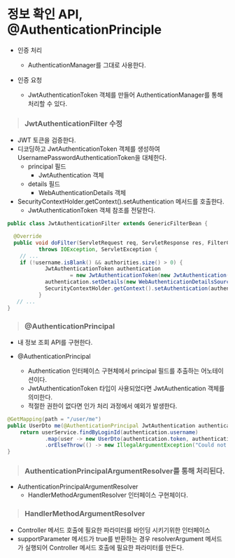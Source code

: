 # 정보 확인 API, @AuthenticationPrinciple

- 인증 처리
  - AuthenticationManager를 그대로 사용한다.


- 인증 요청
  - JwtAuthenticationToken 객체를 만들어 AuthenticationManager를 통해 처리할 수 있다.


> ### JwtAuthenticationFilter 수정

  - JWT 토큰을 검증한다.
  - 디코딩하고 JwtAuthenticationToken 객체를 생성하여 UsernamePasswordAuthenticationToken을 대체한다.
    - principal 필드
      - JwtAuthentication 객체
    - details 필드
      - WebAuthenticationDetails 객체
  - SecurityContextHolder.getContext().setAuthentication 메서드를 호출한다.
    - JwtAuthenticationToken 객체 참조를 전달한다.

```java
public class JwtAuthenticationFilter extends GenericFilterBean {

  @Override
  public void doFilter(ServletRequest req, ServletResponse res, FilterChain chain)
          throws IOException, ServletException {
    // ... 
    if (!username.isBlank() && authorities.size() > 0) {
            JwtAuthenticationToken authentication
                    = new JwtAuthenticationToken(new JwtAuthentication(token, username), null, authorities);
            authentication.setDetails(new WebAuthenticationDetailsSource().buildDetails(request));
            SecurityContextHolder.getContext().setAuthentication(authentication);
          }
   // ...
}
```

> ### @AuthenticationPrincipal

-  내 정보 조회 API를 구현한다.


- @AuthenticationPrincipal
  - Authentication 인터페이스 구현체에서 principal 필드를 추출하는 어노테이션이다.
  - JwtAuthenticationToken 타입이 사용되었다면 JwtAuthentication 객체를 의미한다.
  - 적절한 권한이 없다면 인가 처리 과정에서 예외가 발생한다.

```java
@GetMapping(path = "/user/me")
public UserDto me(@AuthenticationPrincipal JwtAuthentication authentication) {
    return userService.findByLoginId(authentication.username)
            .map(user -> new UserDto(authentication.token, authentication.username, user.getGroup().getName()))
            .orElseThrow(() -> new IllegalArgumentException("Could not found user for " + authentication.username));
}
```

> ### AuthenticationPrincipalArgumentResolver를 통해 처리된다.

- AuthenticationPrincipalArgumentResolver
  - HandlerMethodArgumentResolver 인터페이스 구현체이다.

> ### HandlerMethodArgumentResolver

- Controller 메서드 호출에 필요한 파라미터를 바인딩 시키기위한 인터페이스
- supportParameter 메서드가 true를 반환하는 경우 resolverArgument 메서드가 실행되어 Controller 메서드 호출에 필요한 파라미터를 만든다.